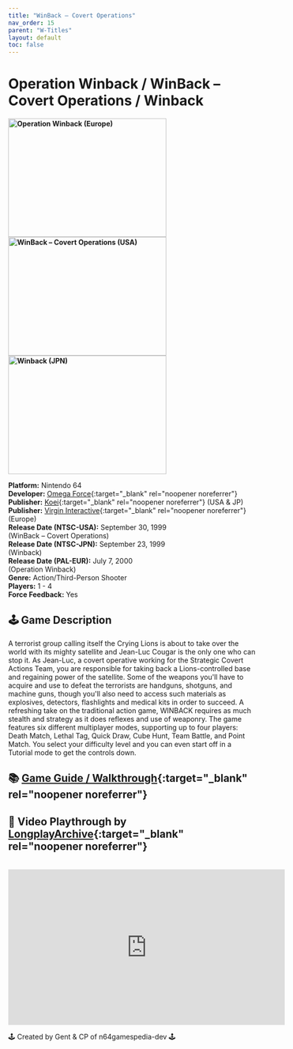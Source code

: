 ```yaml
---
title: "WinBack – Covert Operations"
nav_order: 15
parent: "W-Titles"
layout: default
toc: false
---
```


# Operation Winback / WinBack – Covert Operations / Winback

<b>
<img src="https://images.launchbox-app.com/a53d4527-7a39-44be-abe9-d58e88649a10.jpg" alt="Operation Winback (Europe)" width="320" height="240" />
<img src="https://images.launchbox-app.com/573ef52f-34ab-4de2-a1b8-f9badd93770d.jpg" alt="WinBack – Covert Operations (USA)" width="320" height="240" />
<img src="https://images.launchbox-app.com/620acfcd-dcec-4848-aca8-9634e53ea402.jpg" alt="Winback (JPN)" width="320" height="240" />
</b>

**Platform:** Nintendo 64  
**Developer:** [Omega Force](https://en.wikipedia.org/wiki/Omega_Force){:target="_blank" rel="noopener noreferrer"}  
**Publisher:** [Koei](https://en.wikipedia.org/wiki/Koei){:target="_blank" rel="noopener noreferrer"} (USA & JP)  
**Publisher:** [Virgin Interactive](https://en.wikipedia.org/wiki/Virgin_Interactive){:target="_blank" rel="noopener noreferrer"} (Europe)  
**Release Date (NTSC-USA):** September 30, 1999  
(WinBack – Covert Operations)  
**Release Date (NTSC-JPN):** September 23, 1999  
(Winback)  
**Release Date (PAL-EUR):** July 7, 2000  
(Operation Winback)  
**Genre:** Action/Third-Person Shooter  
**Players:** 1 - 4  
**Force Feedback:** Yes  

## 🕹️ Game Description
A terrorist group calling itself the Crying Lions is about to take over the world with its mighty satellite and Jean-Luc Cougar is the only one who can stop it. As Jean-Luc, a covert operative working for the Strategic Covert Actions Team, you are responsible for taking back a Lions-controlled base and regaining power of the satellite. Some of the weapons you'll have to acquire and use to defeat the terrorists are handguns, shotguns, and machine guns, though you'll also need to access such materials as explosives, detectors, flashlights and medical kits in order to succeed. A refreshing take on the traditional action game, WINBACK requires as much stealth and strategy as it does reflexes and use of weaponry. The game features six different multiplayer modes, supporting up to four players: Death Match, Lethal Tag, Quick Draw, Cube Hunt, Team Battle, and Point Match. You select your difficulty level and you can even start off in a Tutorial mode to get the controls down.

## 📚 [Game Guide / Walkthrough](https://gamefaqs.gamespot.com/n64/199307-winback-covert-operations/faqs/78976){:target="_blank" rel="noopener noreferrer"}

## 🎥 Video Playthrough by [LongplayArchive](https://www.youtube.com/c/Longplayarchive){:target="_blank" rel="noopener noreferrer"}  
<br />  
<iframe width="560" height="315" src="https://www.youtube.com/embed/RwELCSF0YBg" title="Operation Winback Gameplay" frameborder="0" allowfullscreen></iframe>

🕹️ Created by Gent & CP of n64gamespedia-dev 🕹️  
<!-- Vault Format: n64gamespedia-dev -->  
<!-- Protocol Source: _vault-specs/format-protocol.md -->
